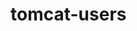 # tomcat-users


<?xml version='1.0' encoding='cp1252'?>
<tomcat-users xmlns="http://tomcat.apache.org/xml"
              xmlns:xsi="http://www.w3.org/2001/XMLSchema-instance"
              xsi:schemaLocation="http://tomcat.apache.org/xml tomcat-users.xsd"
              version="1.0">


  <!-- Roles Declaration -->
  <role rolename="manager-gui"/>
  <role rolename="manager-script"/>


  <!-- Users with assigned roles -->
  <user username="admin" password="admin" roles="manager-gui"/>
  <user username="tomcat" password="tomcat" roles="manager-script"/>


  <!-- Example roles and users for the examples app (optional, not active) -->
  <!--
  <role rolename="tomcat"/>
  <role rolename="role1"/>
  <user username="tomcat" password="changeit" roles="tomcat"/>
  <user username="both" password="changeit" roles="tomcat,role1"/>
  <user username="role1" password="changeit" roles="role1"/>
  -->


</tomcat-users>
